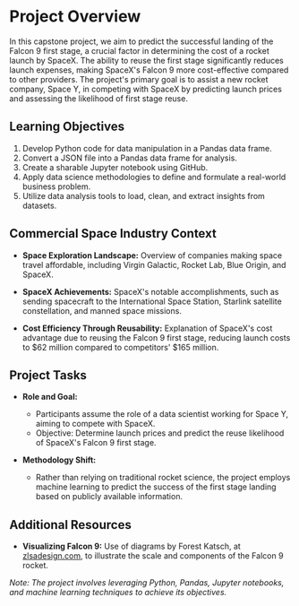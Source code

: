 # Project Overview

In this capstone project, we aim to predict the successful landing of the Falcon 9 first stage, a crucial factor in determining the cost of a rocket launch by SpaceX. The ability to reuse the first stage significantly reduces launch expenses, making SpaceX's Falcon 9 more cost-effective compared to other providers. The project's primary goal is to assist a new rocket company, Space Y, in competing with SpaceX by predicting launch prices and assessing the likelihood of first stage reuse.

## Learning Objectives

1. Develop Python code for data manipulation in a Pandas data frame.
2. Convert a JSON file into a Pandas data frame for analysis.
3. Create a sharable Jupyter notebook using GitHub.
4. Apply data science methodologies to define and formulate a real-world business problem.
5. Utilize data analysis tools to load, clean, and extract insights from datasets.

## Commercial Space Industry Context

- **Space Exploration Landscape:**
Overview of companies making space travel affordable, including Virgin Galactic, Rocket Lab, Blue Origin, and SpaceX.

- **SpaceX Achievements:**
SpaceX's notable accomplishments, such as sending spacecraft to the International Space Station, Starlink satellite constellation, and manned space missions.

- **Cost Efficiency Through Reusability:**
Explanation of SpaceX's cost advantage due to reusing the Falcon 9 first stage, reducing launch costs to $62 million compared to competitors' $165 million.

## Project Tasks

- **Role and Goal:**
  - Participants assume the role of a data scientist working for Space Y, aiming to compete with SpaceX.
  - Objective: Determine launch prices and predict the reuse likelihood of SpaceX's Falcon 9 first stage.

- **Methodology Shift:**
  - Rather than relying on traditional rocket science, the project employs machine learning to predict the success of the first stage landing based on publicly available information.

## Additional Resources

- **Visualizing Falcon 9:** Use of diagrams by Forest Katsch, at [zlsadesign.com](https://zlsadesign.com/infographic/), to illustrate the scale and components of the Falcon 9 rocket.

*Note: The project involves leveraging Python, Pandas, Jupyter notebooks, and machine learning techniques to achieve its objectives.*

